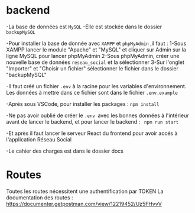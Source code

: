 # backend
-La base de données est `MySQL`
-Elle est stockée dans le dossier `backupMySQL`

-Pour installer la base de donnée avec `XAMPP` et `phpMyAdmin` ,il faut :
    1-Sous XAMPP lancer le module "Apache" et "MySQL" et cliquer sur Admin sur la ligne MySQL pour lancer phpMyAdmin
    2-Sous phpMyAdmin, créer une nouvelle base de données `reseau_social` et la sélectionner
    3-Sur l'onglet "Importer" et "Choisir un fichier" sélectionner le fichier dans le dossier "backupMySQL"

-Il faut créé un fichier `.env` à la racine pour les variables d'environnement. Les données à mettre dans ce fichier  sont dans le fichier `.env.example`

-Après sous VSCode, pour installer les packages : `npm install`

-Ne pas avoir oublié de créer le `.env `avec les bonnes données à l'intérieur avant de lancer le backend, et pour lancer le backend : ` npm run start`

-Et après il faut lancer le serveur React du frontend pour avoir accés à l'application Réseau Social

-Le cahier des charges est dans le dossier docs

# Routes
Toutes les routes nécessitent une authentification par TOKEN
La documentation des routes : https://documenter.getpostman.com/view/12219452/Uz5FHvvV



